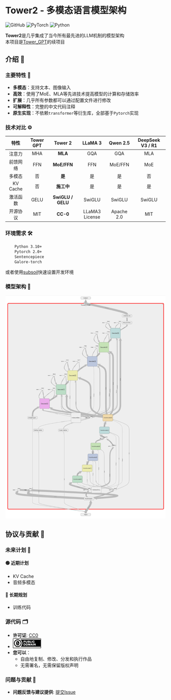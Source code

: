# Tower2 - 多模态语言模型架构

![GitHub](https://img.shields.io/github/license/midway2333/tower2)
![PyTorch](https://img.shields.io/badge/PyTorch-2.0+-blue.svg)
![Python](https://img.shields.io/badge/Python-3.10+-blue.svg)

**Tower2**是几乎集成了当今所有最先进的LLM机制的模型架构 <br>
本项目是[Tower_GPT](https://github.com/midway2333/tower_gpt)的续项目

## 介绍 👋

### 主要特性 🌟

- **多模态**：支持文本、图像输入
- **高效**：使用了MoE、MLA等先进技术提高模型的计算和存储效率
- **扩展**：几乎所有参数都可以通过配置文件进行修改
- **可解释性**：完整的中文代码注释
- **原生实现**：不依赖`transformer`等衍生库，全部基于`Pytorch`实现

### 技术对比 ⚙️

| 特性 |Tower GPT| Tower 2 | LLaMA 3 | Qwen 2.5 | DeepSeek V3 / R1 |
| :----: | :----: | :----: | :----: | :----: | :----: |
| 注意力 | MHA | **MLA** | GQA | GQA | MLA |
|前馈网络| FFN | **MoE/FFN** | FFN | MoE/FFN | MoE |
|多模态| 否 | **是** | 是 | 是 | 否 |
|KV Cache| 否 |**施工中**| 是 | 是 | 是 |
|激活函数|GELU|**SwiGLU / GELU**|SwiGLU|SwiGLU|SwiGLU|
|开源协议|MIT|**CC-0**|LLaMA3 License|Apache 2.0| MIT |

### 环境需求 🛠️

```
    Python 3.10+
    Pytorch 2.0+
    Sentencepiece
    Galore-torch
```

或者使用[subsoil](https://github.com/midway2333/subsoil)快速设置开发环境

### 模型架构 🧠

![tower](demo/images/tower.png)

## 协议与贡献 📜

### 未来计划 📌

#### 🟢 近期计划

- KV Cache
- 音频多模态

#### 🔵 长期规划

- 训练代码

### 源代码 🗂️

- **许可证**: [CC0](https://creativecommons.org/public-domain/cc0/)
- ![cc0](demo/images/cc0.png) <br>
- **您可以**：
  - 自由地复制、修改、分发和执行作品
  - 无需署名，无需保留版权声明

### 问题与贡献 🤔

- **问题反馈与建议提供**: [提交Issue](https://github.com/midway2333/tower2/issues)

